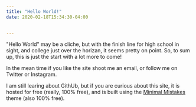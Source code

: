 ```yaml
---
title: "Hello World!"
date: 2020-02-18T15:34:30-04:00

  
---
```


"Hello World" may be a cliche, but with the finish line for high school in sight, and college just over the horizan, it seems pretty on point. So, to sum up, this is just the start with a lot more to come! 

In the mean time if you like the site shoot me an email, or follow me on Twitter or Instagram. 

I am still learing about GithUb, but if you are curious about this site, it is hosted for free (really, 100% free), and is built using the [Minimal Mistakes](https://mmistakes.github.io/minimal-mistakes/) theme (also 100% free). 
